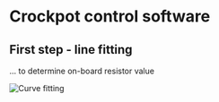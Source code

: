 # Crockpot control software

## First step - line fitting 
... to determine on-board resistor value

![Curve fitting](https://raw.github.com/petrklus/crockpot/master/images/figure_1.png)

